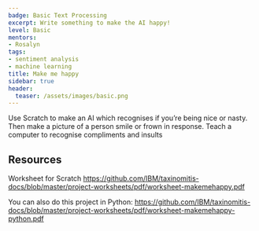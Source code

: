 ```yaml
---
badge: Basic Text Processing
excerpt: Write something to make the AI happy!
level: Basic
mentors:
- Rosalyn
tags:
- sentiment analysis
- machine learning
title: Make me happy
sidebar: true
header:
  teaser: /assets/images/basic.png
---
```

Use Scratch to make an AI which recognises if you’re being nice or nasty. Then make a picture of a person smile or frown in response. Teach a computer to recognise compliments and insults

 

## Resources
Worksheet for Scratch <a href="https://github.com/IBM/taxinomitis-docs/blob/master/project-worksheets/pdf/worksheet-makemehappy.pdf" rel="noopener">https://github.com/IBM/taxinomitis-docs/blob/master/project-worksheets/pdf/worksheet-makemehappy.pdf</a>

You can also do this project in Python: <a href="https://github.com/IBM/taxinomitis-docs/blob/master/project-worksheets/pdf/worksheet-makemehappy-python.pdf" rel="noopener">https://github.com/IBM/taxinomitis-docs/blob/master/project-worksheets/pdf/worksheet-makemehappy-python.pdf</a>

